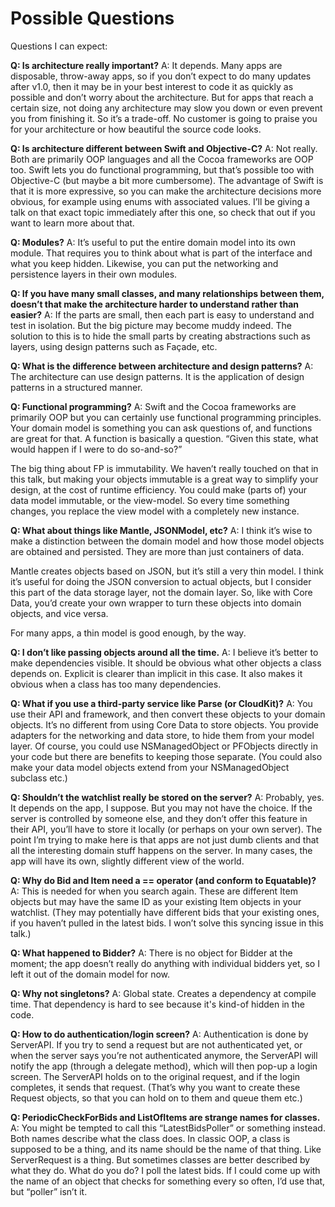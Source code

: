 # Possible Questions

Questions I can expect:

**Q: Is architecture really important?**
A: It depends. Many apps are disposable, throw-away apps, so if you don’t expect to do many updates after v1.0, then it may be in your best interest to code it as quickly as possible and don’t worry about the architecture. But for apps that reach a certain size, not doing any architecture may slow you down or even prevent you from finishing it. So it’s a trade-off. No customer is going to praise you for your architecture or how beautiful the source code looks.

**Q: Is architecture different between Swift and Objective-C?**
A: Not really. Both are primarily OOP languages and all the Cocoa frameworks are OOP too. Swift lets you do functional programming, but that’s possible too with Objective-C (but maybe a bit more cumbersome). The advantage of Swift is that it is more expressive, so you can make the architecture decisions more obvious, for example using enums with associated values. I’ll be giving a talk on that exact topic immediately after this one, so check that out if you want to learn more about that.

**Q: Modules?**
A: It’s useful to put the entire domain model into its own module. That requires you to think about what is part of the interface and what you keep hidden. Likewise, you can put the networking and persistence layers in their own modules.

**Q: If you have many small classes, and many relationships between them, doesn’t that make the architecture harder to understand rather than easier?**
A: If the parts are small, then each part is easy to understand and test in isolation. But the big picture may become muddy indeed. The solution to this is to hide the small parts by creating abstractions such as layers, using design patterns such as Façade, etc.

**Q: What is the difference between architecture and design patterns?**
A: The architecture can use design patterns. It is the application of design patterns in a structured manner.

**Q: Functional programming?**
A: Swift and the Cocoa frameworks are primarily OOP but you can certainly use functional programming principles. Your domain model is something you can ask questions of, and functions are great for that. A function is basically a question. “Given this state, what would happen if I were to do so-and-so?” 

The big thing about FP is immutability. We haven’t really touched on that in this talk, but making your objects immutable is a great way to simplify your design, at the cost of runtime efficiency. You could make (parts of) your data model immutable, or the view-model. So every time something changes, you replace the view model with a completely new instance.

**Q: What about things like Mantle, JSONModel, etc?**
A: I think it’s wise to make a distinction between the domain model and how those model objects are obtained and persisted. They are more than just containers of data.

Mantle creates objects based on JSON, but it’s still a very thin model. I think it’s useful for doing the JSON conversion to actual objects, but I consider this part of the data storage layer, not the domain layer. So, like with Core Data, you’d create your own wrapper to turn these objects into domain objects, and vice versa. 

For many apps, a thin model is good enough, by the way.

**Q: I don’t like passing objects around all the time.**
A: I believe it’s better to make dependencies visible. It should be obvious what other objects a class depends on. Explicit is clearer than implicit in this case. It also makes it obvious when a class has too many dependencies.

**Q: What if you use a third-party service like Parse (or CloudKit)?**
A: You use their API and framework, and then convert these objects to your domain objects. It’s no different from using Core Data to store objects. You provide adapters for the networking and data store, to hide them from your model layer. Of course, you could use NSManagedObject or PFObjects directly in your code but there are benefits to keeping those separate. (You could also make your data model objects extend from your NSManagedObject subclass etc.)

**Q: Shouldn’t the watchlist really be stored on the server?**
A: Probably, yes. It depends on the app, I suppose. But you may not have the choice. If the server is controlled by someone else, and they don’t offer this feature in their API, you’ll have to store it locally (or perhaps on your own server). The point I’m trying to make here is that apps are not just dumb clients and that all the interesting domain stuff happens on the server. In many cases, the app will have its own, slightly different view of the world.

**Q: Why do Bid and Item need a == operator (and conform to Equatable)?**
A: This is needed for when you search again. These are different Item objects but may have the same ID as your existing Item objects in your watchlist. (They may potentially have different bids that your existing ones, if you haven’t pulled in the latest bids. I won’t solve this syncing issue in this talk.)

**Q: What happened to Bidder?**
A: There is no object for Bidder at the moment; the app doesn’t really do anything with individual bidders yet, so I left it out of the domain model for now.

**Q: Why not singletons?**
A: Global state. Creates a dependency at compile time. That dependency is hard to see because it's kind-of hidden in the code.

**Q: How to do authentication/login screen?**
A: Authentication is done by ServerAPI. If you try to send a request but are not authenticated yet, or when the server says you’re not authenticated anymore, the ServerAPI will notify the app (through a delegate method), which will then pop-up a login screen. The ServerAPI holds on to the original request, and if the login completes, it sends that request. (That’s why you want to create these Request objects, so that you can hold on to them and queue them etc.)

**Q: PeriodicCheckForBids and ListOfItems are strange names for classes.**
A: You might be tempted to call this “LatestBidsPoller” or something instead. Both names describe what the class does. In classic OOP, a class is supposed to be a thing, and its name should be the name of that thing. Like ServerRequest is a thing. But sometimes classes are better described by what they do. What do you do? I poll the latest bids. If I could come up with the name of an object that checks for something every so often, I’d use that, but “poller” isn’t it.
